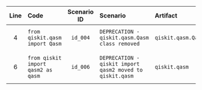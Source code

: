 | Line | Code | Scenario ID | Scenario | Artifact | Refactoring |
| :--: | :--- | :---------: | :------- | :------- | :---------- |
| 4 | `from qiskit.qasm import Qasm` | `id_004` | `DEPRECATION - qiskit.qasm.Qasm class removed` | `qiskit.qasm.Qasm` | `# Removed: from qiskit.qasm import Qasm` |
| 6 | `from qiskit import qasm2 as qasm` | `id_006` | `DEPRECATION - qiskit import qasm2 moved to qiskit.qasm` | `qiskit.qasm` | `from qiskit.qasm import qasm2 as qasm` |